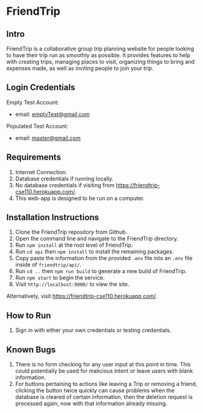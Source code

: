 # FriendTrip

## Intro
FriendTrip is a collaborative group trip planning website for people looking to have their trip run as smoothly as possible. It provides features to help with creating trips, managing places to visit, organizing things to bring and expenses made, as well as inviting people to join your trip.

## Login Credentials
Empty Test Account:
 - email: emptyTest@gmail.com
 
Populated Test Account:
 - email: master@gmail.com
 
## Requirements
 1. Internet Connection.
 2. Database credentials if running locally.
 3. No database credentials if visiting from https://friendtrip-cse110.herokuapp.com/.
 4. This web-app is designed to be run on a computer.
  
## Installation Instructions
 1. Clone the FriendTrip repository from Github.
 2. Open the command line and navigate to the FriendTrip directory.
 3. Run `npm install` at the root level of FriendTrip.
 4. Run `cd api` then `npm install` to install the remaining packages.
 5. Copy paste the information from the provided `.env` file into an `.env` file inside of `friendtrip/api/`.
 6. Run `cd ..` then `npm run build` to generate a new build of FriendTrip.
 7. Run `npm start` to begin the service.
 8. Visit `http://localhost:9000/` to view the site.
 
 Alternatively, visit https://friendtrip-cse110.herokuapp.com/.

## How to Run
 1. Sign in with either your own credentials or testing credentials.

## Known Bugs
 1. There is no form checking for any user input at this point in time. This could potentially be used for malicious intent or leave users with blank information.
 2. For buttons pertaining to actions like leaving a Trip or removing a friend, clicking the button twice quickly can cause problems when the database is cleared of certain information, then the deletion request is processed again, now with that information already missing.
